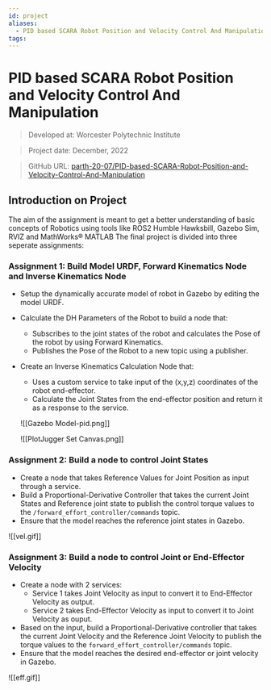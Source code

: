 ```yaml
---
id: project
aliases:
  - PID based SCARA Robot Position and Velocity Control And Manipulation
tags:
---
```


# PID based SCARA Robot Position and Velocity Control And Manipulation

> Developed at: Worcester Polytechnic Institute

> Project date: December, 2022

> GitHub URL: [parth-20-07/PID-based-SCARA-Robot-Position-and-Velocity-Control-And-Manipulation](https://github.com/parth-20-07/PID-based-SCARA-Robot-Position-and-Velocity-Control-And-Manipulation) 

## Introduction on Project

The aim of the assignment is meant to get a better understanding of basic concepts of Robotics using tools like ROS2 Humble Hawksbill, Gazebo Sim, RVIZ and MathWorks® MATLAB The final project is divided into three seperate assignments:

### Assignment 1: Build Model URDF, Forward Kinematics Node and Inverse Kinematics Node

- Setup the dynamically accurate model of robot in Gazebo by editing the model URDF.
- Calculate the DH Parameters of the Robot to build a node that:
    - Subscribes to the joint states of the robot and calculates the Pose of the robot by using Forward Kinematics.
    - Publishes the Pose of the Robot to a new topic using a publisher.
- Create an Inverse Kinematics Calculation Node that:
    - Uses a custom service to take input of the (x,y,z) coordinates of the robot end-effector.
    - Calculate the Joint States from the end-effector position and return it as a response to the service.

    ![[Gazebo Model-pid.png]]

    ![[PlotJugger Set Canvas.png]]

### Assignment 2: Build a node to control Joint States

- Create a node that takes Reference Values for Joint Position as input through a service.
- Build a Proportional-Derivative Controller that takes the current Joint States and Reference joint state to publish the control torque values to the `/forward_effort_controller/commands` topic.
- Ensure that the model reaches the reference joint states in Gazebo.

![[vel.gif]]

### Assignment 3: Build a node to control Joint or End-Effector Velocity

- Create a node with 2 services:
    - Service 1 takes Joint Velocity as input to convert it to End-Effector Velocity as output.
    - Service 2 takes End-Effector Velocity as input to convert it to Joint Velocity as ouput.
- Based on the input, build a Proportional-Derivative controller that takes the current Joint Velocity and the Reference Joint Velocity to publish the torque values to the `forward_effort_controller/commands` topic.
- Ensure that the model reaches the desired end-effector or joint velocity in Gazebo.

![[eff.gif]]


